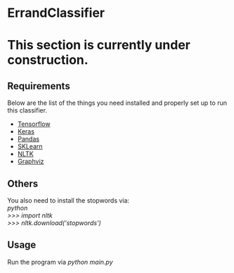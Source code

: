 # ErrandClassifier

<h1>This section is currently under construction.</h1>

<h2>Requirements</h2>
<p>
	Below are the list of the things you need installed and properly set up to run this classifier.
</p>

<ul>
	<li><a href="https://www.tensorflow.org/install">Tensorflow</a></li>
	<li><a href="https://pypi.org/project/Keras/">Keras</a></li>
	<li><a href="https://pypi.org/project/pandas/">Pandas</a></li>
	<li><a href="https://pypi.org/project/sklearn/">SKLearn</a></li>
	<li><a href="https://pypi.org/project/nltk/">NLTK</a></li>
	<li><a href="https://www.graphviz.org/download/">Graphviz</a></li>
</ul>

<h2>Others</h2>
<p>
	You also need to install the stopwords via:<br>
	<em>python<br> >>> import nltk <br> >>> nltk.download('stopwords')</em>
</p>
<h2>Usage</h2>
<p>
	Run the program via <em>python main.py</em>
</p>
